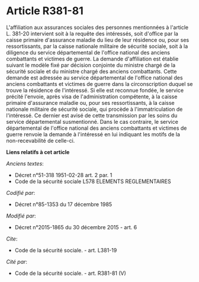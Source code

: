 # Article R381-81

L'affiliation aux assurances sociales des personnes mentionnées à l'article L. 381-20 intervient soit à la requête des
intéressés, soit d'office par la caisse primaire d'assurance maladie du lieu de leur résidence ou, pour ses ressortissants,
par la caisse nationale militaire de sécurité sociale, soit à la diligence du service départemental de l'office national des
anciens combattants et victimes de guerre. La demande d'affiliation est établie suivant le modèle fixé par décision conjointe
du ministre chargé de la sécurité sociale et du ministre chargé des anciens combattants. Cette demande est adressée au
service départemental de l'office national des anciens combattants et victimes de guerre dans la circonscription duquel se
trouve la résidence de l'intéressé. Si elle est reconnue fondée, le service précité l'envoie, après visa de l'administration
compétente, à la caisse primaire d'assurance maladie ou, pour ses ressortissants, à la caisse nationale militaire de sécurité
sociale, qui procède à l'immatriculation de l'intéressé. Ce dernier est avisé de cette transmission par les soins du service
départemental susmentionné. Dans le cas contraire, le service départemental de l'office national des anciens combattants et
victimes de guerre renvoie la demande à l'intéressé en lui indiquant les motifs de la non-recevabilité de celle-ci.

**Liens relatifs à cet article**

_Anciens textes_:

  - Décret n°51-318 1951-02-28 art. 2 par. 1
  - Code de la sécurité sociale L578 ELEMENTS REGLEMENTAIRES

_Codifié par_:

  - Décret n°85-1353 du 17 décembre 1985

_Modifié par_:

  - Décret n°2015-1865 du 30 décembre 2015 - art. 6

_Cite_:

  - Code de la sécurité sociale. - art. L381-19

_Cité par_:

  - Code de la sécurité sociale. - art. R381-81 (V)
